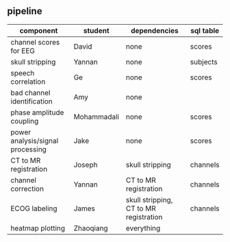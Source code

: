 ## pipeline
component | student | dependencies | sql table
--- | --- | --- | ---
channel scores for EEG | David | none | scores
skull stripping | Yannan | none | subjects
speech correlation | Ge | none | scores
bad channel identification | Amy | none | 
phase amplitude coupling | Mohammadali | none | scores
power analysis/signal processing | Jake | none | scores
CT to MR registration | Joseph | skull stripping | channels
channel correction | Yannan | CT to MR registration | channels
ECOG labeling | James | skull stripping, CT to MR registration | channels
heatmap plotting | Zhaoqiang | everything |
